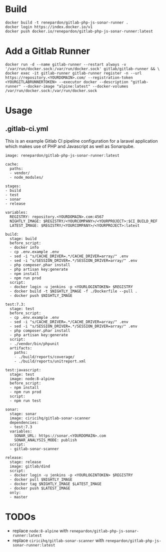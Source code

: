 # Build

    docker build -t renepardon/gitlab-php-js-sonar-runner .
    docker login https://index.docker.io/v1
    docker push docker.io/renepardon/gitlab-php-js-sonar-runner:latest

# Add a Gitlab Runner

    docker run -d --name gitlab-runner --restart always -v '/var/run/docker.sock:/var/run/docker.sock' gitlab/gitlab-runner && \
    docker exec -it gitlab-runner gitlab-runner register -n --url https://repository.<YOURDOMAIN>.com/ --registration-token <YOURGITLABRUNNERTOKEN> --executor docker --description "gitlab-runner" --docker-image "alpine:latest" --docker-volumes /var/run/docker.sock:/var/run/docker.sock

# Usage

## .gitlab-ci.yml

This is an example Gitlab CI pipeline configuration for a laravel application which makes use of PHP and Javascript as 
well as Sonarqube.

    image: renepardon/gitlab-php-js-sonar-runner:latest
    
    cache:
      paths:
      - vendor/
      - node_modules/
    
    stages:
    - build
    - test
    - sonar
    - release
    
    variables:
      REGISTRY: repository.<YOURDOMAIN>.com:4567
      NIGHTLY_IMAGE: $REGISTRY/<YOURCOMPANY>/<YOURPROJECT>:$CI_BUILD_REF
      LATEST_IMAGE: $REGISTRY/<YOURCOMPANY>/<YOURPROJECT>:latest
    
    build:
      stage: build
      before_script:
      - docker info
      - cp .env.example .env
      - sed -i "s/CACHE_DRIVER=.*/CACHE_DRIVER=array/" .env
      - sed -i "s/SESSION_DRIVER=.*/SESSION_DRIVER=array/" .env
      - php composer.phar install
      - php artisan key:generate
      - npm install
      - npm run prod
      script:
      - docker login -u jenkins -p <YOURLOGINTOKEN> $REGISTRY
      - docker build -t $NIGHTLY_IMAGE -f ./Dockerfile --pull .
      - docker push $NIGHTLY_IMAGE
    
    test:7.3:
      stage: test
      before_script:
      - cp .env.example .env
      - sed -i "s/CACHE_DRIVER=.*/CACHE_DRIVER=array/" .env
      - sed -i "s/SESSION_DRIVER=.*/SESSION_DRIVER=array/" .env
      - php composer.phar install
      - php artisan key:generate
      script:
      - ./vendor/bin/phpunit
      artifacts:
        paths:
        - ./build/reports/coverage/
        - ./build/reports/unitreport.xml
    
    test:javascript:
      stage: test
      image: node:8-alpine
      before_script:
      - npm install
      - npm run prod
      script:
      - npm run test
    
    sonar:
      stage: sonar
      image: ciricihq/gitlab-sonar-scanner
      dependencies:
      - test:7.3
      variables:
        SONAR_URL: https://sonar.<YOURDOMAIN>.com
        SONAR_ANALYSIS_MODE: publish
      script:
      - gitlab-sonar-scanner
    
    release:
      stage: release
      image: gitlab/dind
      script:
      - docker login -u jenkins -p <YOURLOGINTOKEN> $REGISTRY
      - docker pull $NIGHTLY_IMAGE
      - docker tag $NIGHTLY_IMAGE $LATEST_IMAGE
      - docker push $LATEST_IMAGE
      only:
      - master

# TODOs

- replace `node:8-alpine` with `renepardon/gitlab-php-js-sonar-runner:latest`
- replace `ciricihq/gitlab-sonar-scanner` with `renepardon/gitlab-php-js-sonar-runner:latest`